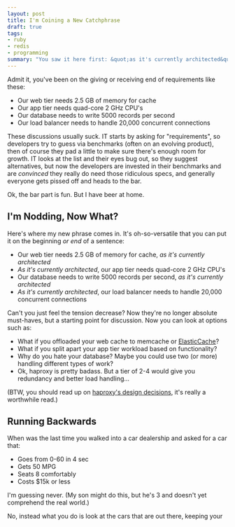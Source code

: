```yaml
---
layout: post
title: I'm Coining a New Catchphrase
draft: true
tags:
- ruby
- redis
- programming
summary: "You saw it here first: &quot;as it's currently architected&quot;. It's like the oldie but goodie &quot;in bed&quot; - you can add it to any application requirements and it makes everything so much better."
---
```


Admit it, you've been on the giving or receiving end of requirements like these:

* Our web tier needs 2.5 GB of memory for cache
* Our app tier needs quad-core 2 GHz CPU's
* Our database needs to write 5000 records per second
* Our load balancer needs to handle 20,000 concurrent connections

These discussions usually suck.  IT starts by asking for "requirements", so developers try
to guess via benchmarks (often on an evolving product), then of course they pad a little
to make sure there's enough room for growth.  IT looks at the list and their eyes bug out,
so they suggest alternatives, but now the developers are invested in their benchmarks and
are _convinced_ they really do need those ridiculous specs, and generally everyone gets 
pissed off and heads to the bar.

Ok, the bar part is fun.  But I have beer at home.

I'm Nodding, Now What?
----------------------
Here's where my new phrase comes in.  It's oh-so-versatile that you can put it on
the beginning _or end_ of a sentence:

* Our web tier needs 2.5 GB of memory for cache, _as it's currently architected_
* _As it's currently architected_, our app tier needs quad-core 2 GHz CPU's
* Our database needs to write 5000 records per second, _as it's currently architected_
* _As it's currently architected_, our load balancer needs to handle 20,000 concurrent connections

Can't you just feel the tension decrease?  Now they're no longer absolute must-haves, but
a starting point for discussion.  Now you can look at options such as:

* What if you offloaded your web cache to memcache or [ElasticCache](http://aws.amazon.com/elasticache/)?
* What if you split apart your app tier workload based on functionality?
* Why do you hate your database?  Maybe you could use two (or more) handling different types of work?
* Ok, haproxy is pretty badass.  But a tier of 2-4 would give you redundancy and better load handling...

(BTW, you should read up on [haproxy's design decisions](http://haproxy.1wt.eu/#desi), it's really
a worthwhile read.)

Running Backwards
-----------------

When was the last time you walked into a car dealership and asked for a car that:

* Goes from 0-60 in 4 sec
* Gets 50 MPG
* Seats 8 comfortably
* Costs $15k or less

I'm guessing never.  (My son might do this, but he's 3 and doesn't yet comprehend the real world.)

No, instead what you do is look at the cars that are out there, keeping your 



